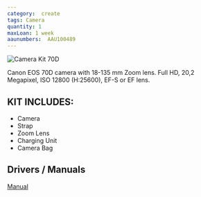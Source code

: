 ```yaml
---
category:  create
tags: Camera
quantity: 1
maxLoan: 1 week
aaunumbers:  AAU100489
---
```

![Camera Kit 70D](/assets/images/equip/eos70d.jpg)

Canon EOS 70D camera with 18-135 mm Zoom lens. Full HD, 20,2 Megapixel, ISO 12800 (H:25600), EF-S or EF lens.
## KIT INCLUDES:
-  Camera 
-  Strap 
-  Zoom Lens 
-  Charging Unit 
-  Camera Bag

## Drivers / Manuals
[Manual](https://www.canon.dk/support/consumer/products/cameras/eos/eos-70d.html?type=manuals&detailId=tcm:81-1076395&productTcmUri=tcm:81-1076299)



